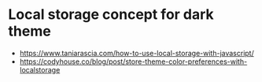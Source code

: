 # Local storage concept for dark theme
- https://www.taniarascia.com/how-to-use-local-storage-with-javascript/
- https://codyhouse.co/blog/post/store-theme-color-preferences-with-localstorage
